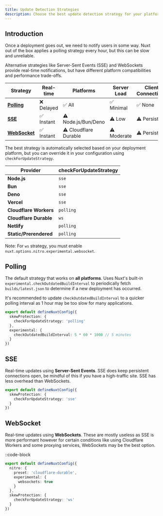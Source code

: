 ```yaml
---
title: Update Detection Strategies
description: Choose the best update detection strategy for your platform.
---
```


## Introduction

Once a deployment goes out, we need to notify users in some way. Nuxt out of the box applies a polling strategy every hour, but this can be slow and unreliable.

Alternative strategies like Server-Sent Events (SSE) and WebSockets provide real-time notifications, but have different platform compatibilities and performance trade-offs.

| Strategy                    | Real-time | Platforms | Server Load | Client Connections                    |
|-----------------------------|-----------|-----------|-------------|---------------------------------------|
| **[Polling](#polling)**     | ❌ Delayed | ✅ All | ✅ Minimal   | ✅ None                                |
| **[SSE](#sse)**             | ✅ Instant | ⚠️ Node.js/Bun/Deno | ⚠️ Low      | ⚠️ Persistent |
| **[WebSocket](#websocket)** | ✅ Instant | ⚠️ Cloudflare Durable | ⚠️ Moderate | ⚠️ Persistent |

The best strategy is automatically selected based on your deployment platform, but you can override it in your configuration using
`checkForUpdateStrategy`.

| Provider                | checkForUpdateStrategy |
|-------------------------|---|
| **Node.js**             | `sse` |
| **Bun**                 | `sse` |
| **Deno**                | `sse` |
| **Vercel**              | `sse` |
| **Cloudflare Workers**  | `polling` |
| **Cloudflare Durable**  | `ws` |
| **Netlify**             | `polling` |
| **Static/Prerendered**  | `polling` |

Note: For `ws` strategy, you must enable `nuxt.options.nitro.experimental.websocket`.

## Polling

The default strategy that works on **all platforms**. Uses Nuxt's built-in `experimental.checkOutdatedBuildInterval` to periodically fetch `builds/latest.json`
to determine if a new deployment has occurred.

It's recommended to update `checkOutdatedBuildInterval` to a quicker polling interval as 1 hour may be too slow for many applications.

```ts [nuxt.config.ts]
export default defineNuxtConfig({
  skewProtection: {
    checkForUpdateStrategy: 'polling'
  },
  experimental: {
    checkOutdatedBuildInterval: 5 * 60 * 1000 // 5 minutes
  }
})
```

## SSE

Real-time updates using **Server-Sent Events**. SSE does keep persistent connections open, be mindful of this if you have a high-traffic site.
SSE has less overhead than WebSockets.

```ts [nuxt.config.ts]
export default defineNuxtConfig({
  skewProtection: {
    checkForUpdateStrategy: 'sse'
  }
})
```

## WebSocket

Real-time updates using **WebSockets**. These are mostly useless as SSE is more performant however for certain
conditions like using Cloudflare Workers and some proxying services, WebSockets may be the best option.

::code-block

```ts [Cloudflare Durable Objects]
export default defineNuxtConfig({
  nitro: {
    preset: 'cloudflare-durable',
    experimental: {
      websockets: true
    }
  },
  skewProtection: {
    checkForUpdateStrategy: 'ws'
  }
})
```
